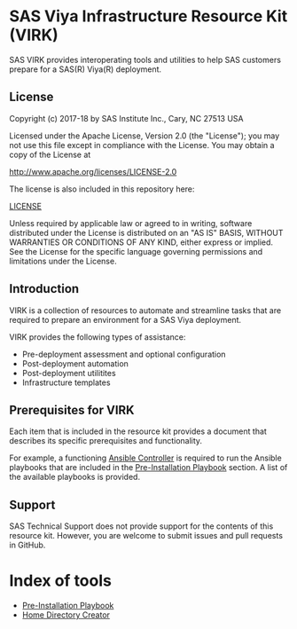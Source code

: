 # SAS Viya Infrastructure Resource Kit (VIRK)

SAS VIRK provides interoperating tools and utilities to help SAS customers prepare for a SAS(R) Viya(R) deployment.

## License

Copyright (c) 2017-18 by SAS Institute Inc., Cary, NC 27513 USA

Licensed under the Apache License, Version 2.0 (the "License"); 
you may not use this file except in compliance with the License. 
You may obtain a copy of the License at

   http://www.apache.org/licenses/LICENSE-2.0
   
The license is also included in this repository here:

   [LICENSE](LICENSE)

Unless required by applicable law or agreed to in writing, software 
distributed under the License is distributed on an "AS IS" BASIS, 
WITHOUT WARRANTIES OR CONDITIONS OF ANY KIND, either express or implied. 
See the License for the specific language governing permissions and 
limitations under the License.

## Introduction
VIRK is a collection of resources to automate and streamline tasks that are required to prepare an environment for a SAS Viya deployment.

VIRK provides the following types of assistance:

  * Pre-deployment assessment and optional configuration
  * Post-deployment automation
  * Post-deployment utilitites
  * Infrastructure templates

## Prerequisites for VIRK
Each item that is included in the resource kit provides a document that describes its specific prerequisites and functionality.

For example, a functioning [Ansible Controller](http://docs.ansible.com/ansible/latest/intro_installation.html) is required to run  the Ansible playbooks that are included in the [Pre-Installation Playbook](playbooks/pre-install-playbook) section. A list of the available playbooks is provided.

## Support
SAS Technical Support does not provide support for the contents of this resource kit. However, you are welcome to submit issues and pull requests in GitHub.

# Index of tools

* [Pre-Installation Playbook](playbooks/pre-install-playbook/)
* [Home Directory Creator](playbooks/home-directory-creator/)
